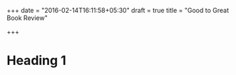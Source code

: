 +++
date = "2016-02-14T16:11:58+05:30"
draft = true
title = "Good to Great Book Review"

+++

# Heading 1

<!-- markdownlint-configure-file {
  "single-title": {
    "front_matter_title": ""
  }
} -->
